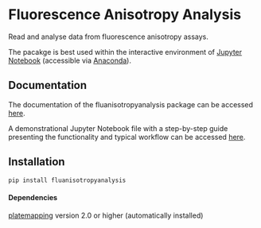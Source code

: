 # Fluorescence Anisotropy Analysis

Read and analyse data from fluorescence anisotropy assays.

The pacakge is best used within the interactive environment of [Jupyter Notebook](https://jupyter.org/) (accessible via [Anaconda](https://www.anaconda.com/products/individual)).

## Documentation
The documentation of the fluanisotropyanalysis package can be accessed [here](https://mariuszlas.github.io/fluanisotropyanalysis/).

A demonstrational Jupyter Notebook file with a step-by-step guide presenting the functionality and typical workflow can be accessed [here](https://github.com/mariuszlas/fluanisotropyanalysis/tree/main/docs/demo).

## Installation
`pip install fluanisotropyanalysis`

#### Dependencies
[platemapping](https://github.com/lawrencecollins/platemapping) version 2.0 or higher (automatically installed)
